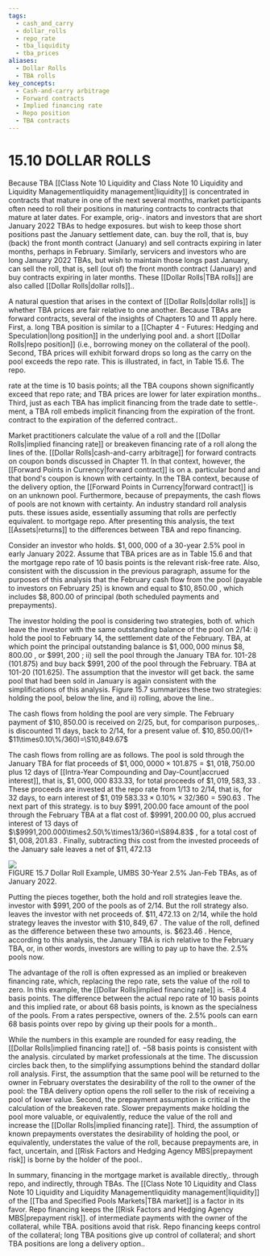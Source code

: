 ```yaml
---
tags:
  - cash_and_carry
  - dollar_rolls
  - repo_rate
  - tba_liquidity
  - tba_prices
aliases:
  - Dollar Rolls
  - TBA rolls
key_concepts:
  - Cash-and-carry arbitrage
  - Forward contracts
  - Implied financing rate
  - Repo position
  - TBA contracts
---
```


# 15.10 DOLLAR ROLLS  

Because TBA [[Class Note 10 Liquidity and Class Note 10 Liquidity and Liquidity Managementliquidity management|liquidity]] is concentrated in contracts that mature in one of the next several months, market participants often need to roll their positions in maturing contracts to contracts that mature at later dates. For example, orig-. inators and investors that are short January 2022 TBAs to hedge exposures. but wish to keep those short positions past the January settlement date, can. buy the roll, that is, buy (back) the front month contract (January) and sell contracts expiring in later months, perhaps in February. Similarly, servicers and investors who are long January 2022 TBAs, but wish to maintain those longs past January, can sell the roll, that is, sell (out of) the front month contract (January) and buy contracts expiring in later months. These [[Dollar Rolls|TBA rolls]] are also called [[Dollar Rolls|dollar rolls]]..  

A natural question that arises in the context of [[Dollar Rolls|dollar rolls]] is whether TBA prices are fair relative to one another. Because TBAs are forward contracts, several of the insights of Chapters 10 and 11 apply here. First, a. long TBA position is similar to a [[Chapter 4 - Futures: Hedging and Speculation|long position]] in the underlying pool and. a short [[Dollar Rolls|repo position]] (i.e., borrowing money on the collateral of the pool). Second, TBA prices will exhibit forward drops so long as the carry on the pool exceeds the repo rate. This is illustrated, in fact, in Table 15.6. The repo.  

rate at the time is 10 basis points; all the TBA coupons shown significantly exceed that repo rate; and TBA prices are lower for later expiration months..   
Third, just as each TBA has implicit financing from the trade date to settle-.   
ment, a TBA roll embeds implicit financing from the expiration of the front.   
contract to the expiration of the deferred contract..  

Market practitioners calculate the value of a roll and the [[Dollar Rolls|implied financing rate]] or breakeven financing rate of a roll along the lines of the. [[Dollar Rolls|cash-and-carry arbitrage]] for forward contracts on coupon bonds discussed in Chapter 11. In that context, however, the [[Forward Points in Currency|forward contract]] is on a. particular bond and that bond's coupon is known with certainty. In the TBA context, because of the delivery option, the [[Forward Points in Currency|forward contract]] is on an unknown pool. Furthermore, because of prepayments, the cash flows of pools are not known with certainty. An industry standard roll analysis puts. these issues aside, essentially assuming that rolls are perfectly equivalent. to mortgage repo. After presenting this analysis, the text [[Assets|returns]] to the differences between TBA and repo financing.  

Consider an investor who holds. $\$1,000,000$ of a 30-year $2.5\%$ pool in early January 2022. Assume that TBA prices are as in Table 15.6 and that the mortgage repo rate of 10 basis points is the relevant risk-free rate. Also, consistent with the discussion in the previous paragraph, assume for the purposes of this analysis that the February cash flow from the pool (payable to investors on February 25) is known and equal to $\$10,850.00$ , which includes $\$8,800.00$ of principal (both scheduled payments and prepayments).  

The investor holding the pool is considering two strategies, both of. which leave the investor with the same outstanding balance of the pool on 2/14: i) hold the pool to February 14, the settlement date of the February. TBA, at which point the principal outstanding balance is $\$1,000,000$ minus $\$8,800.00$ , or $\$991,200$ ; ii) sell the pool through the January TBA for. 101-28 (101.875) and buy back $\$991,200$ of the pool through the February. TBA at 101-20 (101.625). The assumption that the investor will get back. the same pool that had been sold in January is again consistent with the simplifications of this analysis. Figure 15.7 summarizes these two strategies: holding the pool, below the line, and ii) rolling, above the line..  

The cash flows from holding the pool are very simple. The February payment of $\$10,850.00$ is received on 2/25, but, for comparison purposes,. is discounted 11 days, back to 2/14, for a present value of. $\$10,850.00/(1+$ $11\times0.10\%/360)=\S10,849.67$  

The cash flows from rolling are as follows. The pool is sold through the January TBA for flat proceeds of $\$1,000,0000\times101.875=\$1,018,750.00$ plus 12 days of [[Intra-Year Compounding and Day-Count|accrued interest]], that is, $\$1,000,000$ 833.33, for total proceeds of $\$1,019,583,33$ . These proceeds are invested at the repo rate from 1/13 to 2/14, that is, for 32 days, to earn interest of $\$1,019$ $583.33\times{0.10\%}\times32/360=590.63$ . The next part of this strategy. is to buy $\$991,200.00$ face amount of the pool through the February TBA at a flat cost of. $\$9991,200.00$ 00, plus accrued interest of 13 days of $\$9991,200.000\times2.50\%\times13/360=\S894.83$ , for a total cost of $\$1,008,201.83$ . Finally, subtracting this cost from the invested proceeds of the January sale leaves a net of $\$11,472.13$  

![](91ebea2122375d029660f0e767c9e81120b4494330f09eee2caecbc3c903d7a1.jpg)  
FIGURE 15.7  Dollar Roll Example, UMBS 30-Year $2.5\%$ Jan-Feb TBAs, as of January 2022.  

Putting the pieces together, both the hold and roll strategies leave the. investor with $\$991,200$ of the pools as of 2/14. But the roll strategy also. leaves the investor with net proceeds of. $\$11,472.13$ on 2/14, while the hold strategy leaves the investor with $\$10,849,67$ . The value of the roll, defined as the difference between these two amounts, is. $\$623.46$ . Hence, according to this analysis, the January TBA is rich relative to the February TBA, or, in other words, investors are willing to pay up to have the. $2.5\%$ pools now.  

The advantage of the roll is often expressed as an implied or breakeven financing rate, which, replacing the repo rate, sets the value of the roll to zero. In this example, the [[Dollar Rolls|implied financing rate]] is. $-58.4$ basis points. The difference between the actual repo rate of 10 basis points and this implied rate, or about 68 basis points, is known as the specialness of the pools. From a rates perspective, owners of the. $2.5\%$ pools can earn 68 basis points over repo by giving up their pools for a month..  

While the numbers in this example are rounded for easy reading, the [[Dollar Rolls|implied financing rate]] of. $-58$ basis points is consistent with the analysis. circulated by market professionals at the time. The discussion circles back then, to the simplifying assumptions behind the standard dollar roll analysis. First, the assumption that the same pool will be returned to the owner in February overstates the desirability of the roll to the owner of the pool: the TBA delivery option opens the roll seller to the risk of receiving a pool of lower value. Second, the prepayment assumption is critical in the calculation of the breakeven rate. Slower prepayments make holding the pool more valuable, or equivalently, reduce the value of the roll and increase the [[Dollar Rolls|implied financing rate]]. Third, the assumption of known prepayments overstates the desirability of holding the pool, or equivalently, understates the value of the roll, because prepayments are, in fact, uncertain, and [[Risk Factors and Hedging Agency MBS|prepayment risk]] is borne by the holder of the pool..  

In summary, financing in the mortgage market is available directly,. through repo, and indirectly, through TBAs. The [[Class Note 10 Liquidity and Class Note 10 Liquidity and Liquidity Managementliquidity management|liquidity]] of the [[Tba and Specified Pools Markets|TBA market]] is a factor in its favor. Repo financing keeps the [[Risk Factors and Hedging Agency MBS|prepayment risk]]. of intermediate payments with the owner of the collateral, while TBA. positions avoid that risk. Repo financing keeps control of the collateral; long TBA positions give up control of collateral; and short TBA positions are long a delivery option..  